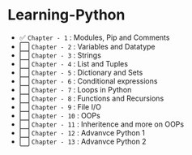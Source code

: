 # Learning-Python

- ✅ `Chapter - 1` : Modules, Pip and Comments
- ⬜ `Chapter - 2` : Variables and Datatype
- ⬜ `Chapter - 3` : Strings
- ⬜ `Chapter - 4` : List and Tuples
- ⬜ `Chapter - 5` : Dictionary and Sets
- ⬜ `Chapter - 6` : Conditional expressions
- ⬜ `Chapter - 7` : Loops in Python
- ⬜ `Chapter - 8` : Functions and Recursions
- ⬜ `Chapter - 9` : File I/O
- ⬜ `Chapter - 10` : OOPs
- ⬜ `Chapter - 11` : Inheritence and more on OOPs
- ⬜ `Chapter - 12` : Advanvce Python 1
- ⬜ `Chapter - 13` : Advanvce Python 2